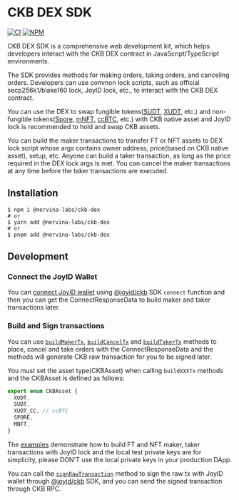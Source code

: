 # CKB DEX SDK

[![CI](https://github.com/nervina-labs/ckb-dex-sdk/actions/workflows/build.yml/badge.svg?branch=master)](https://github.com/nervina-labs/ckb-dex-sdk/actions)
[![NPM](https://img.shields.io/npm/v/@nervina-labs/ckb-dex/latest.svg)](https://www.npmjs.com/package/@nervina-labs/ckb-dex)

CKB DEX SDK is a comprehensive web development kit, which helps developers interact with the CKB DEX contract in JavaScript/TypeScript environments.

The SDK provides methods for making orders, taking orders, and canceling orders. Developers can use common lock scripts, such as official secp256k1/blake160 lock, JoyID lock, etc., to interact with the CKB DEX contract.

You can use the DEX to swap fungible tokens([SUDT](https://github.com/nervosnetwork/rfcs/blob/master/rfcs/0025-simple-udt/0025-simple-udt.md), [XUDT](https://talk.nervos.org/t/rfc-extensible-udt/5337), etc.) and non-fungible tokens([Spore](https://docs.spore.pro/), [mNFT](https://talk.nervos.org/t/rfc-multi-purpose-nft-draft-spec/5434), [ccBTC](https://www.crosschain.network/assets?token=ccbtc), etc.) with CKB native asset and JoyID lock is recommended to hold and swap CKB assets.

You can build the maker transactions to transfer FT or NFT assets to DEX lock script whose args contains owner address, price(based on CKB native asset), setup, etc. Anyone can build a taker transaction, as long as the price required in the DEX lock args is met. You can cancel the maker transactions at any time before the taker transactions are executed.

## Installation

```
$ npm i @nervina-labs/ckb-dex
# or
$ yarn add @nervina-labs/ckb-dex
# or
$ pnpm add @nervina-labs/ckb-dex
```

## Development

### Connect the JoyID Wallet

You can [connect JoyID wallet](https://docs.joyid.dev/guide/ckb/connect) using [@joyid/ckb](https://www.npmjs.com/package/@joyid/ckb) SDK `connect` function and then you can get the ConnectResponseData to build maker and taker transactions later.

### Build and Sign transactions

You can use [`buildMakerTx`](./src/order/maker.ts), [`buildCancelTx`](./src/order/cancel.ts) and [`buildTakerTx`](./src/order/taker.ts) methods to place, cancel and take orders with the ConnectResponseData and the methods will generate CKB raw transaction for you to be signed later.

You must set the asset type(CKBAsset) when calling `buildXXXTx` methods and the CKBAsset is defined as follows:

```typescript
export enum CKBAsset {
  XUDT,
  SUDT,
  XUDT_CC, // ccBTC
  SPORE,
  MNFT,
}
```

The [examples](./example/) demonstrate how to build FT and NFT maker, taker transactions with JoyID lock and the local test private keys are for simplicity, please DON'T use the local private keys in your production DApp.

You can call the [`signRawTransaction`](https://docs.joyid.dev/apis/ckb/sign-raw-tx) method to sign the raw tx with JoyID wallet through [@joyid/ckb](https://www.npmjs.com/package/@joyid/ckb) SDK, and you can send the signed transaction through CKB RPC.
